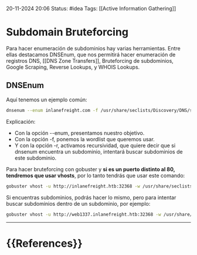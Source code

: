 20-11-2024 20:06
Status: #idea
Tags: [[Active Information Gathering]]

# Subdomain Bruteforcing

Para hacer enumeración de subdominios hay varias herramientas. Entre ellas destacamos DNSEnum, que nos permitirá hacer enumeración de registros DNS, [[DNS Zone Transfers]], Bruteforcing de subdominios, Google Scraping, Reverse Lookups, y WHOIS Lookups.

## DNSEnum

Aquí tenemos un ejemplo común:

```bash
dnsenum --enum inlanefreight.com -f /usr/share/seclists/Discovery/DNS/subdomains-top1million-110000.txt -r
```

Explicación:
 - Con la opción --enum, presentamos nuestro objetivo.
 - Con la opción -f, ponemos la wordlist que queremos usar.
 - Y con la opción -r, activamos recursividad, que quiere decir que si dnsenum encuentra un subdominio, intentará buscar subdominios de este subdominio.

Para hacer bruteforcing con gobuster y **si es un puerto distinto al 80, tendremos que usar vhosts**, por lo tanto tendrás que usar este comando:

```bash
gobuster vhost -u http://inlanefreight.htb:32368 -w /usr/share/seclists/Discovery/DNS/subdomains-top1million-110000.txt --append-domain
```

Si encuentras subdominios, podrás hacer lo mismo, pero para intentar buscar subdominios dentro de un subdominio, por ejemplo:

```bash
gobuster vhost -u http://web1337.inlanefreight.htb:32368 -w /usr/share/seclists/Discovery/DNS/subdomains-top1million-110000.txt --append-domain
```



---
# {{References}}